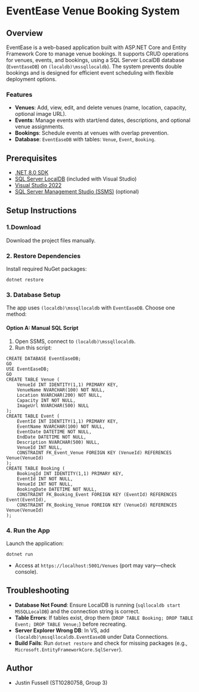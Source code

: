 # EventEase Venue Booking System

## Overview
EventEase is a web-based application built with ASP.NET Core and Entity Framework Core to manage venue bookings. It supports CRUD operations for venues, events, and bookings, using a SQL Server LocalDB database (`EventEaseDB`) on `(localdb)\mssqllocaldb`). The system prevents double bookings and is designed for efficient event scheduling with flexible deployment options.

### Features
- **Venues**: Add, view, edit, and delete venues (name, location, capacity, optional image URL).
- **Events**: Manage events with start/end dates, descriptions, and optional venue assignments.
- **Bookings**: Schedule events at venues with overlap prevention.
- **Database**: `EventEaseDB` with tables: `Venue`, `Event`, `Booking`.

## Prerequisites
- [.NET 8.0 SDK](https://dotnet.microsoft.com/download/dotnet/8.0)
- [SQL Server LocalDB](https://learn.microsoft.com/en-us/sql/database-engine/configure-windows/sql-server-express-localdb) (included with Visual Studio)
- [Visual Studio 2022](https://visualstudio.microsoft.com/vs/)
- [SQL Server Management Studio (SSMS)](https://learn.microsoft.com/en-us/sql/ssms/download-sql-server-management-studio-ssms) (optional)


## Setup Instructions

### 1.Download
Download the project files manually.

### 2. Restore Dependencies
Install required NuGet packages:
```
dotnet restore
```

### 3. Database Setup
The app uses `(localdb)\mssqllocaldb` with `EventEaseDB`. Choose one method:


#### Option A: Manual SQL Script
1. Open SSMS, connect to `(localdb)\mssqllocaldb`.
2. Run this script:
```
CREATE DATABASE EventEaseDB;
GO
USE EventEaseDB;
GO
CREATE TABLE Venue (
    VenueId INT IDENTITY(1,1) PRIMARY KEY,
    VenueName NVARCHAR(100) NOT NULL,
    Location NVARCHAR(200) NOT NULL,
    Capacity INT NOT NULL,
    ImageUrl NVARCHAR(500) NULL
);
CREATE TABLE Event (
    EventId INT IDENTITY(1,1) PRIMARY KEY,
    EventName NVARCHAR(100) NOT NULL,
    EventDate DATETIME NOT NULL,
    EndDate DATETIME NOT NULL,
    Description NVARCHAR(500) NULL,
    VenueId INT NULL,
    CONSTRAINT FK_Event_Venue FOREIGN KEY (VenueId) REFERENCES Venue(VenueId)
);
CREATE TABLE Booking (
    BookingId INT IDENTITY(1,1) PRIMARY KEY,
    EventId INT NOT NULL,
    VenueId INT NOT NULL,
    BookingDate DATETIME NOT NULL,
    CONSTRAINT FK_Booking_Event FOREIGN KEY (EventId) REFERENCES Event(EventId),
    CONSTRAINT FK_Booking_Venue FOREIGN KEY (VenueId) REFERENCES Venue(VenueId)
);
```

### 4. Run the App
Launch the application:
```
dotnet run
```
- Access at `https://localhost:5001/Venues` (port may vary—check console).

## Troubleshooting
- **Database Not Found**: Ensure LocalDB is running (`sqllocaldb start MSSQLLocalDB`) and the connection string is correct.
- **Table Errors**: If tables exist, drop them (`DROP TABLE Booking; DROP TABLE Event; DROP TABLE Venue;`) before recreating.
- **Server Explorer Wrong DB**: In VS, add `(localdb)\mssqllocaldb.EventEaseDB` under Data Connections.
- **Build Fails**: Run `dotnet restore` and check for missing packages (e.g., `Microsoft.EntityFrameworkCore.SqlServer`).

## Author
- Justin Fussell (ST10280758, Group 3)
